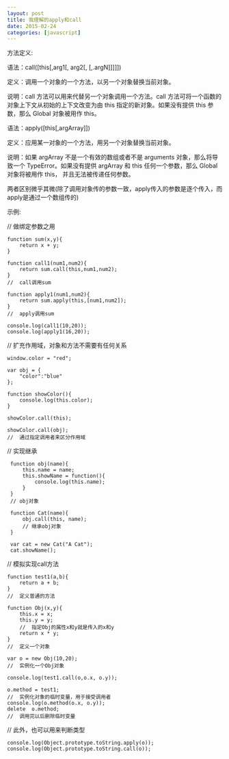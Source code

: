 ```yaml
---
layout: post
title: 我理解的apply和call
date: 2015-02-24
categories: [javascript]
---
```


方法定义:

语法：call([this[,arg1[, arg2[,   [,.argN]]]]])

定义：调用一个对象的一个方法，以另一个对象替换当前对象。

说明：call 方法可以用来代替另一个对象调用一个方法。call 方法可将一个函数的对象上下文从初始的上下文改变为由 this 指定的新对象。如果没有提供 this 参数，那么 Global 对象被用作 this。

语法：apply([this[,argArray]])

定义：应用某一对象的一个方法，用另一个对象替换当前对象。

说明：如果 argArray 不是一个有效的数组或者不是 arguments 对象，那么将导致一个 TypeError。如果没有提供 argArray 和 this 任何一个参数，那么 Global 对象将被用作 this， 并且无法被传递任何参数。

两者区别微乎其微(除了调用对象传的参数一致，apply传入的参数是逐个传入，而apply是通过一个数组传的)

示例:

//  做绑定参数之用

    function sum(x,y){
        return x + y;
    }

    function call1(num1,num2){
        return sum.call(this,num1,num2);
    }
    //  call调用sum

    function apply1(num1,num2){
        return sum.apply(this,[num1,num2]);
    }
    //  apply调用sum

    console.log(call1(10,20));
    console.log(apply1(16,20));

//  扩充作用域，对象和方法不需要有任何关系

    window.color = "red";

    var obj = {
        "color":"blue"
    };

    function showColor(){
        console.log(this.color);
    }

    showColor.call(this);

    showColor.call(obj);
    //  通过指定调用者来区分作用域


//  实现继承

     function obj(name){
         this.name = name;
         this.showName = function(){
             console.log(this.name);
         }
     }
     // obj对象

     function Cat(name){
         obj.call(this, name);
         // 继承obj对象
     }

     var cat = new Cat("A Cat");
     cat.showName();

//  模拟实现call方法

    function test1(a,b){
        return a + b;
    }
    //  定义普通的方法

    function Obj(x,y){
        this.x = x;
        this.y = y;
        //  指定Obj的属性x和y就是传入的x和y
        return x * y;
    }
    //  定义一个对象

    var o = new Obj(10,20);
    //  实例化一个Obj对象

    console.log(test1.call(o,o.x, o.y));

    o.method = test1;
    //  实例化对象的临时变量，用于接受调用者
    console.log(o.method(o.x, o.y));
    delete  o.method;
    //  调用完以后删除临时变量

//  此外，也可以用来判断类型

    console.log(Object.prototype.toString.apply(o));
    console.log(Object.prototype.toString.call(o));
